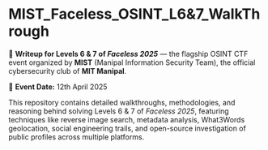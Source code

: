 # MIST_Faceless_OSINT_L6&7_WalkThrough

📜 **Writeup for Levels 6 & 7 of *Faceless 2025*** — the flagship OSINT CTF event organized by **MIST** (Manipal Information Security Team), the official cybersecurity club of **MIT Manipal**.

📅 **Event Date:** 12th April 2025  

This repository contains detailed walkthroughs, methodologies, and reasoning behind solving Levels 6 & 7 of *Faceless 2025*, featuring techniques like reverse image search, metadata analysis, What3Words geolocation, social engineering trails, and open-source investigation of public profiles across multiple platforms.
